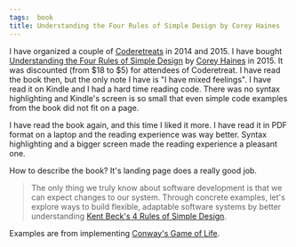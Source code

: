 ```yaml
---
tags:  book
title: Understanding the Four Rules of Simple Design by Corey Haines
---
```

I have organized a couple of [Coderetreats](/coderetreat) in 2014 and 2015. I have bought [Understanding the Four Rules of Simple Design](https://leanpub.com/4rulesofsimpledesign) by [Corey Haines](http://articles.coreyhaines.com/) in 2015. It was discounted (from $18 to $5) for attendees of Coderetreat. I have read the book then, but the only note I have is "I have mixed feelings". I have read it on Kindle and I had a hard time reading code. There was no syntax highlighting and Kindle's screen is so small that even simple code examples from the book did not fit on a page.

I have read the book again, and this time I liked it more. I have read it in PDF format on a laptop and the reading experience was way better. Syntax highlighting and a bigger screen made the reading experience a pleasant one.

How to describe the book? It's landing page does a really good job.

> The only thing we truly know about software development is that we can expect changes to our system. Through concrete examples, let's explore ways to build flexible, adaptable software systems by better understanding [Kent Beck's 4 Rules of Simple Design](https://martinfowler.com/bliki/BeckDesignRules.html).

Examples are from implementing [Conway's Game of Life](https://en.wikipedia.org/wiki/Conway%27s_Game_of_Life).

